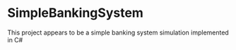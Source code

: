 # SimpleBankingSystem
This project appears to be a simple banking system simulation implemented in C# 
